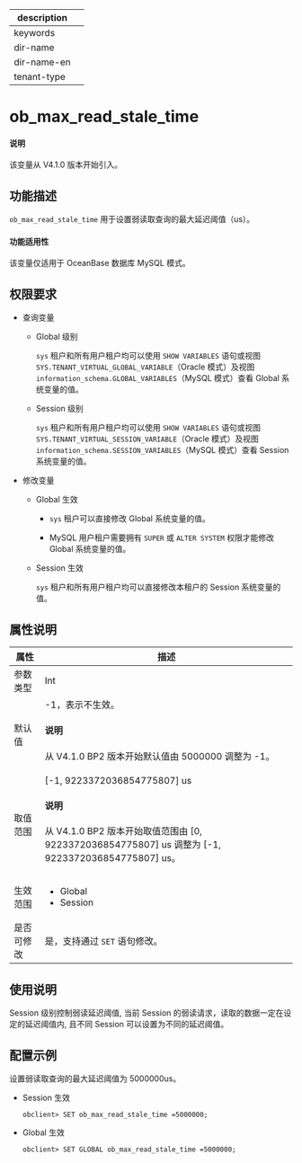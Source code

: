 |description||
|---|---|
|keywords||
|dir-name||
|dir-name-en||
|tenant-type||

# ob_max_read_stale_time

<main id="notice" type='explain'>
  <h4>说明</h4>
  <p> 该变量从 V4.1.0 版本开始引入。  </p>
</main>

## 功能描述

`ob_max_read_stale_time` 用于设置弱读取查询的最大延迟阈值（us）。

<main id="notice">
  <h4>功能适用性</h4>
  <p>该变量仅适用于 OceanBase 数据库 MySQL 模式。</p>
</main>

## 权限要求

* 查询变量

  * Global 级别

    `sys` 租户和所有用户租户均可以使用 `SHOW VARIABLES` 语句或视图 `SYS.TENANT_VIRTUAL_GLOBAL_VARIABLE`（Oracle 模式）及视图 `information_schema.GLOBAL_VARIABLES`（MySQL 模式）查看 Global 系统变量的值。

  * Session 级别

    `sys` 租户和所有用户租户均可以使用 `SHOW VARIABLES` 语句或视图 `SYS.TENANT_VIRTUAL_SESSION_VARIABLE`（Oracle 模式）及视图 `information_schema.SESSION_VARIABLES`（MySQL 模式）查看 Session 系统变量的值。

* 修改变量

  * Global 生效

    * `sys` 租户可以直接修改 Global 系统变量的值。

    * MySQL 用户租户需要拥有 `SUPER` 或 `ALTER SYSTEM` 权限才能修改 Global 系统变量的值。

  * Session 生效

    `sys` 租户和所有用户租户均可以直接修改本租户的 Session 系统变量的值。

## 属性说明

|**属性**| **描述**|
|--------|---------|
|参数类型     | Int  |
|默认值       | -1，表示不生效。<main id="notice" type='explain'><h4>说明</h4><p> 从 V4.1.0 BP2 版本开始默认值由 5000000 调整为 -1。 </p></main> |
|取值范围     | [-1, 9223372036854775807] us <main id="notice" type='explain'><h4>说明</h4><p> 从 V4.1.0 BP2 版本开始取值范围由 [0, 9223372036854775807] us 调整为 [-1, 9223372036854775807] us。 </p></main>    |
|生效范围     |<ul><li>Global</li><li>Session</li></ul>|
| 是否可修改  | 是，支持通过 `SET` 语句修改。|

## 使用说明

Session 级别控制弱读延迟阈值, 当前 Session 的弱读请求，读取的数据一定在设定的延迟阈值内, 且不同 Session 可以设置为不同的延迟阈值。

## 配置示例

设置弱读取查询的最大延迟阈值为 5000000us。

* Session 生效

  ```shell
  obclient> SET ob_max_read_stale_time =5000000;
  ```

* Global 生效

  ```shell
  obclient> SET GLOBAL ob_max_read_stale_time =5000000;
  ```
